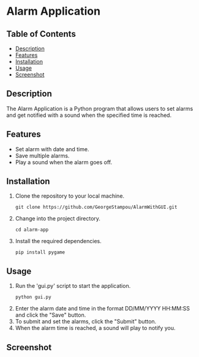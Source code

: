 # Alarm Application

## Table of Contents
- [Description](#description)
- [Features](#features)
- [Installation](#installation)
- [Usage](#usage)
- [Screenshot](#screenshot)
## Description
The Alarm Application is a Python program that allows users to set alarms and get notified with a sound when the specified time is reached.

## Features
- Set alarm with date and time.
- Save multiple alarms.
- Play a sound when the alarm goes off.

## Installation
1. Clone the repository to your local machine.
   ```shell
   git clone https://github.com/GeorgeStampou/AlarmWithGUI.git
2. Change into the project directory.
   ``` shell
   cd alarm-app
3. Install the required dependencies.
   ``` shell
   pip install pygame
## Usage
1. Run the 'gui.py' script to start the application.
   ```shell
   python gui.py
2. Enter the alarm date and time in the format DD/MM/YYYY HH:MM:SS and click the "Save" button.
3. To submit and set the alarms, click the "Submit" button.
4. When the alarm time is reached, a sound will play to notify you.
## Screenshot
